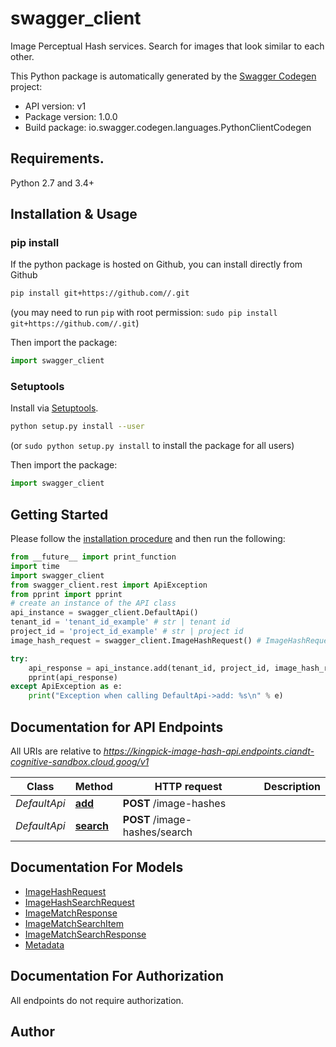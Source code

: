 # swagger_client
Image Perceptual Hash services. Search for images that look similar to each other.

This Python package is automatically generated by the [Swagger Codegen](https://github.com/swagger-api/swagger-codegen) project:

- API version: v1
- Package version: 1.0.0
- Build package: io.swagger.codegen.languages.PythonClientCodegen

## Requirements.

Python 2.7 and 3.4+

## Installation & Usage
### pip install

If the python package is hosted on Github, you can install directly from Github

```sh
pip install git+https://github.com//.git
```
(you may need to run `pip` with root permission: `sudo pip install git+https://github.com//.git`)

Then import the package:
```python
import swagger_client 
```

### Setuptools

Install via [Setuptools](http://pypi.python.org/pypi/setuptools).

```sh
python setup.py install --user
```
(or `sudo python setup.py install` to install the package for all users)

Then import the package:
```python
import swagger_client
```

## Getting Started

Please follow the [installation procedure](#installation--usage) and then run the following:

```python
from __future__ import print_function
import time
import swagger_client
from swagger_client.rest import ApiException
from pprint import pprint
# create an instance of the API class
api_instance = swagger_client.DefaultApi()
tenant_id = 'tenant_id_example' # str | tenant id
project_id = 'project_id_example' # str | project id
image_hash_request = swagger_client.ImageHashRequest() # ImageHashRequest | ImageHash to create

try:
    api_response = api_instance.add(tenant_id, project_id, image_hash_request)
    pprint(api_response)
except ApiException as e:
    print("Exception when calling DefaultApi->add: %s\n" % e)

```

## Documentation for API Endpoints

All URIs are relative to *https://kingpick-image-hash-api.endpoints.ciandt-cognitive-sandbox.cloud.goog/v1*

Class | Method | HTTP request | Description
------------ | ------------- | ------------- | -------------
*DefaultApi* | [**add**](docs/DefaultApi.md#add) | **POST** /image-hashes | 
*DefaultApi* | [**search**](docs/DefaultApi.md#search) | **POST** /image-hashes/search | 


## Documentation For Models

 - [ImageHashRequest](docs/ImageHashRequest.md)
 - [ImageHashSearchRequest](docs/ImageHashSearchRequest.md)
 - [ImageMatchResponse](docs/ImageMatchResponse.md)
 - [ImageMatchSearchItem](docs/ImageMatchSearchItem.md)
 - [ImageMatchSearchResponse](docs/ImageMatchSearchResponse.md)
 - [Metadata](docs/Metadata.md)


## Documentation For Authorization

 All endpoints do not require authorization.


## Author



